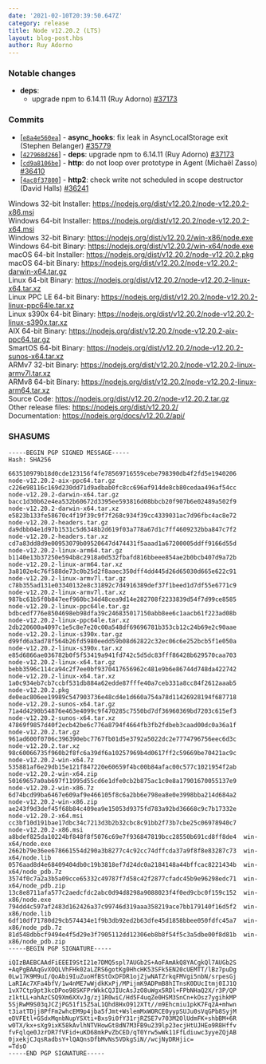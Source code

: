 ```yaml
---
date: '2021-02-10T20:39:50.647Z'
category: release
title: Node v12.20.2 (LTS)
layout: blog-post.hbs
author: Ruy Adorno
---
```


### Notable changes

- **deps**:
  - upgrade npm to 6.14.11 (Ruy Adorno) [#37173](https://github.com/nodejs/node/pull/37173)

### Commits

- [[`e8a4e560ea`](https://github.com/nodejs/node/commit/e8a4e560ea)] - **async_hooks**: fix leak in AsyncLocalStorage exit (Stephen Belanger) [#35779](https://github.com/nodejs/node/pull/35779)
- [[`427968d266`](https://github.com/nodejs/node/commit/427968d266)] - **deps**: upgrade npm to 6.14.11 (Ruy Adorno) [#37173](https://github.com/nodejs/node/pull/37173)
- [[`cd9a8106be`](https://github.com/nodejs/node/commit/cd9a8106be)] - **http**: do not loop over prototype in Agent (Michaël Zasso) [#36410](https://github.com/nodejs/node/pull/36410)
- [[`4ac8f37800`](https://github.com/nodejs/node/commit/4ac8f37800)] - **http2**: check write not scheduled in scope destructor (David Halls) [#36241](https://github.com/nodejs/node/pull/36241)

Windows 32-bit Installer: https://nodejs.org/dist/v12.20.2/node-v12.20.2-x86.msi \
Windows 64-bit Installer: https://nodejs.org/dist/v12.20.2/node-v12.20.2-x64.msi \
Windows 32-bit Binary: https://nodejs.org/dist/v12.20.2/win-x86/node.exe \
Windows 64-bit Binary: https://nodejs.org/dist/v12.20.2/win-x64/node.exe \
macOS 64-bit Installer: https://nodejs.org/dist/v12.20.2/node-v12.20.2.pkg \
macOS 64-bit Binary: https://nodejs.org/dist/v12.20.2/node-v12.20.2-darwin-x64.tar.gz \
Linux 64-bit Binary: https://nodejs.org/dist/v12.20.2/node-v12.20.2-linux-x64.tar.xz \
Linux PPC LE 64-bit Binary: https://nodejs.org/dist/v12.20.2/node-v12.20.2-linux-ppc64le.tar.xz \
Linux s390x 64-bit Binary: https://nodejs.org/dist/v12.20.2/node-v12.20.2-linux-s390x.tar.xz \
AIX 64-bit Binary: https://nodejs.org/dist/v12.20.2/node-v12.20.2-aix-ppc64.tar.gz \
SmartOS 64-bit Binary: https://nodejs.org/dist/v12.20.2/node-v12.20.2-sunos-x64.tar.xz \
ARMv7 32-bit Binary: https://nodejs.org/dist/v12.20.2/node-v12.20.2-linux-armv7l.tar.xz \
ARMv8 64-bit Binary: https://nodejs.org/dist/v12.20.2/node-v12.20.2-linux-arm64.tar.xz \
Source Code: https://nodejs.org/dist/v12.20.2/node-v12.20.2.tar.gz \
Other release files: https://nodejs.org/dist/v12.20.2/ \
Documentation: https://nodejs.org/docs/v12.20.2/api/

### SHASUMS

```
-----BEGIN PGP SIGNED MESSAGE-----
Hash: SHA256

663510979b18d0cde123156f4fe78569716559cebe798390db4f2fd5e1940206  node-v12.20.2-aix-ppc64.tar.gz
c226e98116c169d230dd71d9adbab0fc8cc696af914de8cb80cedaa496af54cc  node-v12.20.2-darwin-x64.tar.gz
bacc1d30b62e4ea532b60672d3395ee593816d08bbcb20f907b6e02489a502f9  node-v12.20.2-darwin-x64.tar.xz
e5823b133fe58670c4f19f39c9f7f268c934f39cc4339031ac7d96fbc4ac8e72  node-v12.20.2-headers.tar.gz
da9dbb04e1d97b1531c5d6348b2d619f03a778a67d1c7ff4609232bba847c7f2  node-v12.20.2-headers.tar.xz
cd7a83dd8d9e00953079b09520647d474431f5aaad1a67200005ddff9166d55d  node-v12.20.2-linux-arm64.tar.gz
b1140e13b37250e594b8c2918a0d532fbafd816bbeee854ae2b0bcb407d9a72b  node-v12.20.2-linux-arm64.tar.xz
3a8102e4c76f588de73c0b25d2f8aaec350dff4dd445d26d65030d665e622c91  node-v12.20.2-linux-armv7l.tar.gz
c78b355ad131e03340132e8c31892c7d4916389def37f1beed1d7df55e6771c9  node-v12.20.2-linux-armv7l.tar.xz
987bc61b5f0b847eef960bc34d48cea9d14e282708f2233839d54f7d99ce8585  node-v12.20.2-linux-ppc64le.tar.gz
bdbcedf776e8504698eb98dfa39c246835017150abb8ee6c1aacb61f223ad08b  node-v12.20.2-linux-ppc64le.tar.xz
2db220600a4097c1e5c8e7e20c00a548df69696781b353cb12c24b69e2c90aae  node-v12.20.2-linux-s390x.tar.gz
d99fd6a3ad78f564b26fd5980eedd59b08d62822c32ec06c6e252bcb5f1e050a  node-v12.20.2-linux-s390x.tar.xz
e85d6866ae036782b0f5f53419a941fd742c5d5dc83fff86428b629570caa703  node-v12.20.2-linux-x64.tar.gz
bebb3596c114ca94c2f7ee0bf9370417656962c481e9b6e86744d748da422742  node-v12.20.2-linux-x64.tar.xz
1a0c934eb7cb7ccbf531db884a62edde87fffe40a7ceb331a8cc84f2612aaab5  node-v12.20.2.pkg
de0eac806ee19989c547903736e48cd4e1d660a754a78d11426928194f687718  node-v12.20.2-sunos-x64.tar.gz
71a4d4290b54876e463e4099c9f470285c7550bd7df36960369bd7203c615ef3  node-v12.20.2-sunos-x64.tar.xz
47869f9857d40f2ecb42be6c776a8794f4664fb3fb2fdbeb3caad00dc0a36a1f  node-v12.20.2.tar.gz
961ad600f0706c396390ebc7767fb01d5e3792a5022dc2e7774796756eec6d3c  node-v12.20.2.tar.xz
98c60066735f960b2f8fc6a39df6a10257969b4d0617ff2c59669be70421ac9c  node-v12.20.2-win-x64.7z
535881af6e29db15e121f847220e60659f4bc00b84afac00c577c1021954f2ab  node-v12.20.2-win-x64.zip
50169657a0ab697f11995d55cd6e1dfe0cb2b875ac1c0e8a17901670055137e9  node-v12.20.2-win-x86.7z
6d74bcd99ba6467e609af9e466105f8c6a2bb6e798ea8e0e3998bba214d684a2  node-v12.20.2-win-x86.zip
ae243f9d3def45f68b84c409ea9e15053d9375fd783a92bd36668c9c7b17332e  node-v12.20.2-x64.msi
cc3bf10d191bae17dbc34c7213d3b2b32cbc8c91bb2f73b7cbe25c06978940c7  node-v12.20.2-x86.msi
a8bdef825da10224bf848f8f5076c69e7f936847819bcc28550b691cd8ff8de4  win-x64/node.exe
2662b79e36ee678661554d290a3b8277c4c92cc74dffcda37a9f8f8e83287c73  win-x64/node.lib
0576aad8d4e68409404db0c19b3818ef7d24dc0a2184148a44bffcac8221434b  win-x64/node_pdb.7z
3574f0c7a2a3b5a09cce65332c49787f7d58c42f2877cfadc45b9e96298edc71  win-x64/node_pdb.zip
13c8e8711afa577c2aedcfdc2abc0d94d8298a9088023f4f0ed9cbc0f159c152  win-x86/node.exe
794dd4c597af2483d162426a37c99746d319aaa358219ace7bb179140f16d5f2  win-x86/node.lib
6df10df71780d29cb574434e1f9b3db92ed2b63dfe45d1858bbee050fdfc45a7  win-x86/node_pdb.7z
81d548dbbcf9494e4f5d29e3f7905112dd12306eb8b8f54f5c3a5dbe00f8d81b  win-x86/node_pdb.zip
-----BEGIN PGP SIGNATURE-----

iQIzBAEBCAAdFiEEEI9StI21e7DMQ5spl7AUGb2S+AoFAmAkQ8YACgkQl7AUGb2S
+AqPgBAAqGvXOQLVhFHk02aLZRS6gotKg0HhcHK53SFk5EN20cUEMTT/lBz7puDg
0Lw17K9M9uI/QoAbi9IuZuoHfBStOxDFDR1ojZjwNATZrkqFMVgi5nbN/srpesGj
LaRIAc7XFa4bfV/1w4nME7wWjdkKxPj/MPijmK9ADPmB8hITnsK0DUcItmj0IJ1Q
1vX7Ctp9pt3kcDPoo98SKFPrWkkCQJIUcAsJzO8uWgx5RDl+FPbNHaQ2X/r3P/QP
z1ktLL+ahAzCSQ9Xm6XXvJg/zj1R0wiC/Hd5F4uqZe0HSM3SnCn+kOsz7ygihkMP
5SjRwM9S03qJCZjPG51f15Z5aL1Qhd8HxO912XTt//m9Ehcmiu1pkK7Fq2A+mhwn
t3iatTDjj8PfFm2whcEM9p4jba5fJmt+WslemMxWORCE0yypSUJu0sVqGPb8SyjM
eDVFEtl+GSdxMqnbNupYSXti+Bxs9i0fY31rjRZSE7v703M2OlUdmFK+shbBM+6R
w0TX/kx+sXg9ixK58kAvlhNTVHowGt8dN7M3FB9u239lp23ecjHtUJHEo9R8Hffv
fvFqlqe0JzrDR7fVFid+uKD68mkPvZbCED/qT0Yrw5wWk11FfLdiuwc3yyeZQjAB
0jxekjCJqsRadbsY+lQAQnsDfbMvNs5VDkgSiN//wcjNyDRHjic=
=TdsO
-----END PGP SIGNATURE-----

```
